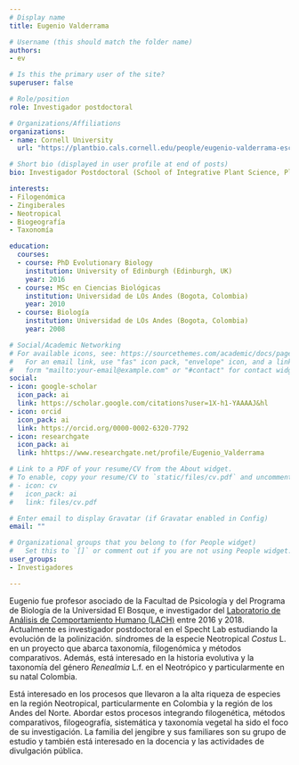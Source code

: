```yaml
---
# Display name
title: Eugenio Valderrama

# Username (this should match the folder name)
authors:
- ev

# Is this the primary user of the site?
superuser: false

# Role/position
role: Investigador postdoctoral

# Organizations/Affiliations
organizations:
- name: Cornell University
  url: "https://plantbio.cals.cornell.edu/people/eugenio-valderrama-escallon/"

# Short bio (displayed in user profile at end of posts)
bio: Investigador Postdoctoral (School of Integrative Plant Science, Plant Biology Section, University of Cornell, Ithaca, EEUU).

interests:
- Filogenómica
- Zingiberales
- Neotropical
- Biogeografía
- Taxonomía

education:
  courses:
  - course: PhD Evolutionary Biology
    institution: University of Edinburgh (Edinburgh, UK)
    year: 2016
  - course: MSc en Ciencias Biológicas
    institution: Universidad de LOs Andes (Bogota, Colombia)
    year: 2010
  - course: Biología
    institution: Universidad de LOs Andes (Bogota, Colombia)
    year: 2008

# Social/Academic Networking
# For available icons, see: https://sourcethemes.com/academic/docs/page-builder/#icons
#   For an email link, use "fas" icon pack, "envelope" icon, and a link in the
#   form "mailto:your-email@example.com" or "#contact" for contact widget.
social:
- icon: google-scholar
  icon_pack: ai
  link: https://scholar.google.com/citations?user=1X-h1-YAAAAJ&hl
- icon: orcid
  icon_pack: ai
  link: https://orcid.org/0000-0002-6320-7792
- icon: researchgate
  icon_pack: ai
  link: hhttps://www.researchgate.net/profile/Eugenio_Valderrama

# Link to a PDF of your resume/CV from the About widget.
# To enable, copy your resume/CV to `static/files/cv.pdf` and uncomment the lines below.
# - icon: cv
#   icon_pack: ai
#   link: files/cv.pdf

# Enter email to display Gravatar (if Gravatar enabled in Config)
email: ""

# Organizational groups that you belong to (for People widget)
#   Set this to `[]` or comment out if you are not using People widget.
user_groups:
- Investigadores

---
```


Eugenio fue profesor asociado de la Facultad de Psicología y del Programa de Biología de la Universidad El Bosque, e investigador del [Laboratorio de Análisis de Comportamiento Humano (LACH)](https://sites.google.com/unbosque.edu.co/lach-es) entre 2016 y 2018. Actualmente es investigador postdoctoral en el Specht Lab estudiando la evolución de la polinización. síndromes de la especie Neotropical *Costus* L. en un proyecto que abarca taxonomía, filogenómica y métodos comparativos. Además, está interesado en la historia evolutiva y la taxonomía del género *Renealmia* L.f. en el Neotrópico y particularmente en su natal Colombia.

Está interesado en los procesos que llevaron a la alta riqueza de especies en la región Neotropical, particularmente en Colombia y la región de los Andes del Norte. Abordar estos procesos integrando filogenética, métodos comparativos, filogeografía, sistemática y taxonomía vegetal ha sido el foco de su investigación. La familia del jengibre y sus familiares son su grupo de estudio y también está interesado en la docencia y las actividades de divulgación pública.
